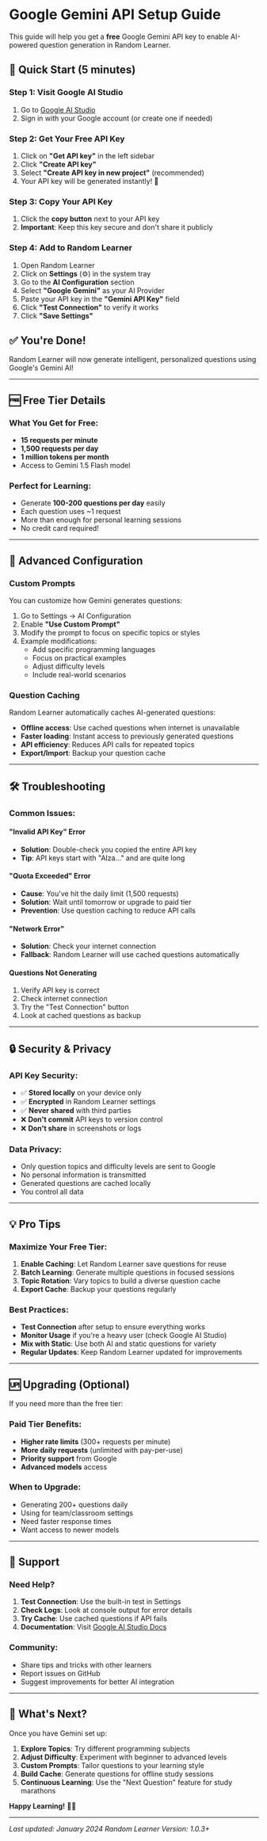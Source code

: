 # Google Gemini API Setup Guide

This guide will help you get a **free** Google Gemini API key to enable AI-powered question generation in Random Learner.

## 🚀 Quick Start (5 minutes)

### Step 1: Visit Google AI Studio
1. Go to [Google AI Studio](https://aistudio.google.com/)
2. Sign in with your Google account (or create one if needed)

### Step 2: Get Your Free API Key
1. Click on **"Get API key"** in the left sidebar
2. Click **"Create API key"**
3. Select **"Create API key in new project"** (recommended)
4. Your API key will be generated instantly! 🎉

### Step 3: Copy Your API Key
1. Click the **copy button** next to your API key
2. **Important**: Keep this key secure and don't share it publicly

### Step 4: Add to Random Learner
1. Open Random Learner
2. Click on **Settings** (⚙️) in the system tray
3. Go to the **AI Configuration** section
4. Select **"Google Gemini"** as your AI Provider
5. Paste your API key in the **"Gemini API Key"** field
6. Click **"Test Connection"** to verify it works
7. Click **"Save Settings"**

## ✅ You're Done!

Random Learner will now generate intelligent, personalized questions using Google's Gemini AI!

---

## 🆓 Free Tier Details

### What You Get for Free:
- **15 requests per minute**
- **1,500 requests per day**
- **1 million tokens per month**
- Access to Gemini 1.5 Flash model

### Perfect for Learning:
- Generate **100-200 questions per day** easily
- Each question uses ~1 request
- More than enough for personal learning sessions
- No credit card required!

---

## 🔧 Advanced Configuration

### Custom Prompts
You can customize how Gemini generates questions:
1. Go to Settings → AI Configuration
2. Enable **"Use Custom Prompt"**
3. Modify the prompt to focus on specific topics or styles
4. Example modifications:
   - Add specific programming languages
   - Focus on practical examples
   - Adjust difficulty levels
   - Include real-world scenarios

### Question Caching
Random Learner automatically caches AI-generated questions:
- **Offline access**: Use cached questions when internet is unavailable
- **Faster loading**: Instant access to previously generated questions
- **API efficiency**: Reduces API calls for repeated topics
- **Export/Import**: Backup your question cache

---

## 🛠️ Troubleshooting

### Common Issues:

#### "Invalid API Key" Error
- **Solution**: Double-check you copied the entire API key
- **Tip**: API keys start with "AIza..." and are quite long

#### "Quota Exceeded" Error
- **Cause**: You've hit the daily limit (1,500 requests)
- **Solution**: Wait until tomorrow or upgrade to paid tier
- **Prevention**: Use question caching to reduce API calls

#### "Network Error"
- **Solution**: Check your internet connection
- **Fallback**: Random Learner will use cached questions automatically

#### Questions Not Generating
1. Verify API key is correct
2. Check internet connection
3. Try the "Test Connection" button
4. Look at cached questions as backup

---

## 🔒 Security & Privacy

### API Key Security:
- ✅ **Stored locally** on your device only
- ✅ **Encrypted** in Random Learner settings
- ✅ **Never shared** with third parties
- ❌ **Don't commit** API keys to version control
- ❌ **Don't share** in screenshots or logs

### Data Privacy:
- Only question topics and difficulty levels are sent to Google
- No personal information is transmitted
- Generated questions are cached locally
- You control all data

---

## 💡 Pro Tips

### Maximize Your Free Tier:
1. **Enable Caching**: Let Random Learner save questions for reuse
2. **Batch Learning**: Generate multiple questions in focused sessions
3. **Topic Rotation**: Vary topics to build a diverse question cache
4. **Export Cache**: Backup your questions regularly

### Best Practices:
- **Test Connection** after setup to ensure everything works
- **Monitor Usage** if you're a heavy user (check Google AI Studio)
- **Mix with Static**: Use both AI and static questions for variety
- **Regular Updates**: Keep Random Learner updated for improvements

---

## 🆙 Upgrading (Optional)

If you need more than the free tier:

### Paid Tier Benefits:
- **Higher rate limits** (300+ requests per minute)
- **More daily requests** (unlimited with pay-per-use)
- **Priority support** from Google
- **Advanced models** access

### When to Upgrade:
- Generating 200+ questions daily
- Using for team/classroom settings
- Need faster response times
- Want access to newer models

---

## 🤝 Support

### Need Help?
1. **Test Connection**: Use the built-in test in Settings
2. **Check Logs**: Look at console output for error details
3. **Try Cache**: Use cached questions if API fails
4. **Documentation**: Visit [Google AI Studio Docs](https://ai.google.dev/docs)

### Community:
- Share tips and tricks with other learners
- Report issues on GitHub
- Suggest improvements for better AI integration

---

## 🎯 What's Next?

Once you have Gemini set up:
1. **Explore Topics**: Try different programming subjects
2. **Adjust Difficulty**: Experiment with beginner to advanced levels
3. **Custom Prompts**: Tailor questions to your learning style
4. **Build Cache**: Generate questions for offline study sessions
5. **Continuous Learning**: Use the "Next Question" feature for study marathons

**Happy Learning!** 🧠✨

---

*Last updated: January 2024*
*Random Learner Version: 1.0.3+*
